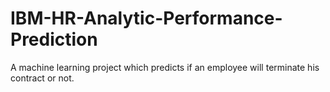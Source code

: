 # IBM-HR-Analytic-Performance-Prediction
A machine learning project which predicts if an employee will terminate his contract or not. 
